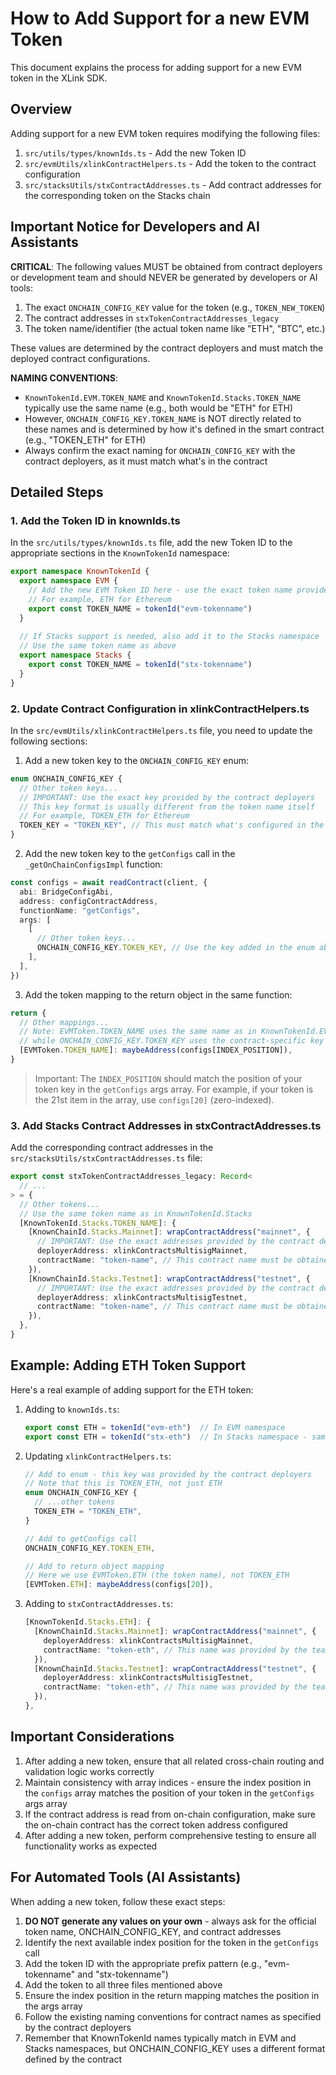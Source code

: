 # How to Add Support for a new EVM Token

This document explains the process for adding support for a new EVM token in the XLink SDK.

## Overview

Adding support for a new EVM token requires modifying the following files:

1. `src/utils/types/knownIds.ts` - Add the new Token ID
2. `src/evmUtils/xlinkContractHelpers.ts` - Add the token to the contract configuration
3. `src/stacksUtils/stxContractAddresses.ts` - Add contract addresses for the corresponding token on the Stacks chain

## Important Notice for Developers and AI Assistants

**CRITICAL**: The following values MUST be obtained from contract deployers or development team and should NEVER be generated by developers or AI tools:

1. The exact `ONCHAIN_CONFIG_KEY` value for the token (e.g., `TOKEN_NEW_TOKEN`)
2. The contract addresses in `stxTokenContractAddresses_legacy`
3. The token name/identifier (the actual token name like "ETH", "BTC", etc.)

These values are determined by the contract deployers and must match the deployed contract configurations.

**NAMING CONVENTIONS**:
- `KnownTokenId.EVM.TOKEN_NAME` and `KnownTokenId.Stacks.TOKEN_NAME` typically use the same name (e.g., both would be "ETH" for ETH)
- However, `ONCHAIN_CONFIG_KEY.TOKEN_NAME` is NOT directly related to these names and is determined by how it's defined in the smart contract (e.g., "TOKEN_ETH" for ETH)
- Always confirm the exact naming for `ONCHAIN_CONFIG_KEY` with the contract deployers, as it must match what's in the contract

## Detailed Steps

### 1. Add the Token ID in knownIds.ts

In the `src/utils/types/knownIds.ts` file, add the new Token ID to the appropriate sections in the `KnownTokenId` namespace:

```typescript
export namespace KnownTokenId {
  export namespace EVM {
    // Add the new EVM Token ID here - use the exact token name provided by the team
    // For example, ETH for Ethereum
    export const TOKEN_NAME = tokenId("evm-tokenname")
  }
  
  // If Stacks support is needed, also add it to the Stacks namespace
  // Use the same token name as above
  export namespace Stacks {
    export const TOKEN_NAME = tokenId("stx-tokenname")
  }
}
```

### 2. Update Contract Configuration in xlinkContractHelpers.ts

In the `src/evmUtils/xlinkContractHelpers.ts` file, you need to update the following sections:

1. Add a new token key to the `ONCHAIN_CONFIG_KEY` enum:

```typescript
enum ONCHAIN_CONFIG_KEY {
  // Other token keys...
  // IMPORTANT: Use the exact key provided by the contract deployers
  // This key format is usually different from the token name itself
  // For example, TOKEN_ETH for Ethereum
  TOKEN_KEY = "TOKEN_KEY", // This must match what's configured in the smart contract
}
```

2. Add the new token key to the `getConfigs` call in the `_getOnChainConfigsImpl` function:

```typescript
const configs = await readContract(client, {
  abi: BridgeConfigAbi,
  address: configContractAddress,
  functionName: "getConfigs",
  args: [
    [
      // Other token keys...
      ONCHAIN_CONFIG_KEY.TOKEN_KEY, // Use the key added in the enum above
    ],
  ],
})
```

3. Add the token mapping to the return object in the same function:

```typescript
return {
  // Other mappings...
  // Note: EVMToken.TOKEN_NAME uses the same name as in KnownTokenId.EVM
  // while ONCHAIN_CONFIG_KEY.TOKEN_KEY uses the contract-specific key
  [EVMToken.TOKEN_NAME]: maybeAddress(configs[INDEX_POSITION]),
}
```

> Important: The `INDEX_POSITION` should match the position of your token key in the `getConfigs` args array. For example, if your token is the 21st item in the array, use `configs[20]` (zero-indexed).

### 3. Add Stacks Contract Addresses in stxContractAddresses.ts

Add the corresponding contract addresses in the `src/stacksUtils/stxContractAddresses.ts` file:

```typescript
export const stxTokenContractAddresses_legacy: Record<
  // ...
> = {
  // Other tokens...
  // Use the same token name as in KnownTokenId.Stacks
  [KnownTokenId.Stacks.TOKEN_NAME]: {
    [KnownChainId.Stacks.Mainnet]: wrapContractAddress("mainnet", {
      // IMPORTANT: Use the exact addresses provided by the contract deployers
      deployerAddress: xlinkContractsMultisigMainnet,
      contractName: "token-name", // This contract name must be obtained from the team
    }),
    [KnownChainId.Stacks.Testnet]: wrapContractAddress("testnet", {
      // IMPORTANT: Use the exact addresses provided by the contract deployers
      deployerAddress: xlinkContractsMultisigTestnet,
      contractName: "token-name", // This contract name must be obtained from the team
    }),
  },
}
```

## Example: Adding ETH Token Support

Here's a real example of adding support for the ETH token:

1. Adding to `knownIds.ts`:
   ```typescript
   export const ETH = tokenId("evm-eth")  // In EVM namespace
   export const ETH = tokenId("stx-eth")  // In Stacks namespace - same name as EVM
   ```

2. Updating `xlinkContractHelpers.ts`:
   ```typescript
   // Add to enum - this key was provided by the contract deployers
   // Note that this is TOKEN_ETH, not just ETH
   enum ONCHAIN_CONFIG_KEY {
     // ...other tokens
     TOKEN_ETH = "TOKEN_ETH",
   }
   
   // Add to getConfigs call
   ONCHAIN_CONFIG_KEY.TOKEN_ETH,
   
   // Add to return object mapping
   // Here we use EVMToken.ETH (the token name), not TOKEN_ETH
   [EVMToken.ETH]: maybeAddress(configs[20]),
   ```

3. Adding to `stxContractAddresses.ts`:
   ```typescript
   [KnownTokenId.Stacks.ETH]: {
     [KnownChainId.Stacks.Mainnet]: wrapContractAddress("mainnet", {
       deployerAddress: xlinkContractsMultisigMainnet,
       contractName: "token-eth", // This name was provided by the team
     }),
     [KnownChainId.Stacks.Testnet]: wrapContractAddress("testnet", {
       deployerAddress: xlinkContractsMultisigTestnet,
       contractName: "token-eth", // This name was provided by the team
     }),
   },
   ```

## Important Considerations

1. After adding a new token, ensure that all related cross-chain routing and validation logic works correctly
2. Maintain consistency with array indices - ensure the index position in the `configs` array matches the position of your token in the `getConfigs` args array
3. If the contract address is read from on-chain configuration, make sure the on-chain contract has the correct token address configured
4. After adding a new token, perform comprehensive testing to ensure all functionality works as expected

## For Automated Tools (AI Assistants)

When adding a new token, follow these exact steps:

1. **DO NOT generate any values on your own** - always ask for the official token name, ONCHAIN_CONFIG_KEY, and contract addresses
2. Identify the next available index position for the token in the `getConfigs` call
3. Add the token ID with the appropriate prefix pattern (e.g., "evm-tokenname" and "stx-tokenname")
4. Add the token to all three files mentioned above
5. Ensure the index position in the return mapping matches the position in the args array
6. Follow the existing naming conventions for contract names as specified by the contract deployers 
7. Remember that KnownTokenId names typically match in EVM and Stacks namespaces, but ONCHAIN_CONFIG_KEY uses a different format defined by the contract 